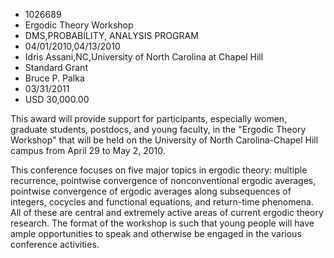
* 1026689
* Ergodic Theory Workshop
* DMS,PROBABILITY, ANALYSIS PROGRAM
* 04/01/2010,04/13/2010
* Idris Assani,NC,University of North Carolina at Chapel Hill
* Standard Grant
* Bruce P. Palka
* 03/31/2011
* USD 30,000.00

This award will provide support for participants, especially women, graduate
students, postdocs, and young faculty, in the "Ergodic Theory Workshop" that
will be held on the University of North Carolina-Chapel Hill campus from April
29 to May 2, 2010.

This conference focuses on five major topics in ergodic theory: multiple
recurrence, pointwise convergence of nonconventional ergodic averages, pointwise
convergence of ergodic averages along subsequences of integers, cocycles and
functional equations, and return-time phenomena. All of these are central and
extremely active areas of current ergodic theory research. The format of the
workshop is such that young people will have ample opportunities to speak and
otherwise be engaged in the various conference activities.
